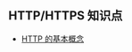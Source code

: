 ## HTTP/HTTPS 知识点

* [HTTP 的基本概念](https://github.com/steveLauwh/TCP-IP/blob/master/HTTP/HTTP%20%E7%9A%84%E5%9F%BA%E6%9C%AC%E6%A6%82%E5%BF%B5.md)

